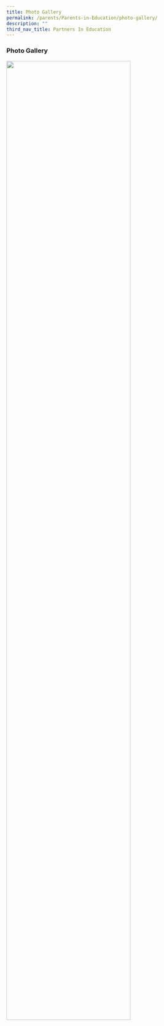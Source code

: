 ```yaml
---
title: Photo Gallery
permalink: /parents/Parents-in-Education/photo-gallery/
description: ""
third_nav_title: Partners In Education
---
```

### Photo Gallery

<img src="/images/par1.gif" style="width:80%">